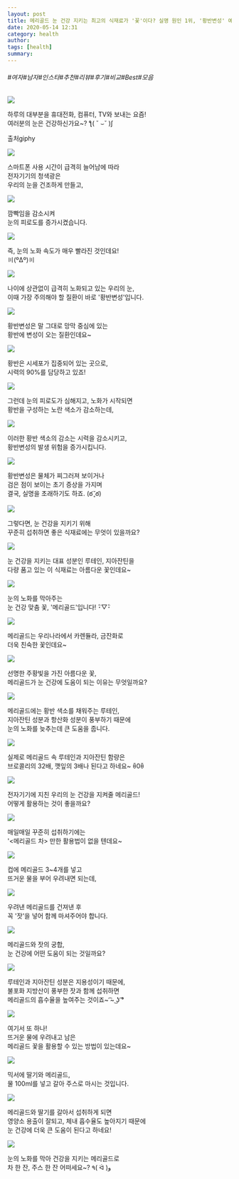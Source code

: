 ```yaml
---
layout: post
title: 메리골드 눈 건강 지키는 최고의 식재료가 '꽃'이다? 실명 원인 1위, '황반변성' 예방하는 '꽃'의 정체는?
date: 2020-05-14 12:31
category: health
author: 
tags: [health]
summary: 
---
```


###### #여자#남자#인스타#추천#리뷰#후기#비교#Best#모음

  
![](https://t1.daumcdn.net/liveboard/mboon/f75816b1350d459092d8288d117d344f.gif)

하루의 대부분을 휴대전화, 컴퓨터, TV와 보내는 요즘!  
여러분의 눈은 건강하신가요~? ƪ( ˘ ⌣˘ )ʃ  

출처giphy

![](https://img1.daumcdn.net/thumb/R720x0/?fname=https%3A%2F%2Ft1.daumcdn.net%2Fliveboard%2Fmboon%2Fc9048035a0104d47abc90ad6dd28c046.png)

스마트폰 사용 시간이 급격히 늘어남에 따라  
전자기기의 청색광은  
우리의 눈을 건조하게 만들고,  

![](https://img1.daumcdn.net/thumb/R720x0/?fname=https%3A%2F%2Ft1.daumcdn.net%2Fliveboard%2Fmboon%2Fe4e382a0a0954180aa905c648f188341.png)

깜빡임을 감소시켜  
눈의 피로도를 증가시켰습니다.  

![](https://img1.daumcdn.net/thumb/R720x0/?fname=https%3A%2F%2Ft1.daumcdn.net%2Fliveboard%2Fmboon%2Fbe25ee68fbaf43d2ab7c148c75e559be.png)

즉, 눈의 노화 속도가 매우 빨라진 것인데요!  
〣(ºΔº)〣  

![](https://img1.daumcdn.net/thumb/R720x0/?fname=https%3A%2F%2Ft1.daumcdn.net%2Fliveboard%2Fmboon%2F2411807299584b8487292f72e238f8cb.png)

나이에 상관없이 급격히 노화되고 있는 우리의 눈,  
이때 가장 주의해야 할 질환이 바로 '황반변성'입니다.  

![](https://img1.daumcdn.net/thumb/R720x0/?fname=https%3A%2F%2Ft1.daumcdn.net%2Fliveboard%2Fmboon%2Fa22c28048faa4a938369dd19127e62a3.png)

황반변성은 말 그대로 망막 중심에 있는  
황반에 변성이 오는 질환인데요~  

![](https://img1.daumcdn.net/thumb/R720x0/?fname=https%3A%2F%2Ft1.daumcdn.net%2Fliveboard%2Fmboon%2Fc51617db58544489bda6aa0c068a66f2.png)

황반은 시세포가 집중되어 있는 곳으로,  
시력의 90%를 담당하고 있죠!  

![](https://img1.daumcdn.net/thumb/R720x0/?fname=https%3A%2F%2Ft1.daumcdn.net%2Fliveboard%2Fmboon%2F25b80850692042c0bd5ec81d62836dbf.png)

그런데 눈의 피로도가 심해지고, 노화가 시작되면  
황반을 구성하는 노란 색소가 감소하는데,  

![](https://img1.daumcdn.net/thumb/R720x0/?fname=https%3A%2F%2Ft1.daumcdn.net%2Fliveboard%2Fmboon%2Fc4fe7b0c3f3b4b8baf8bcea55ba97b31.png)

이러한 황반 색소의 감소는 시력을 감소시키고,  
황반변성의 발생 위험을 증가시킵니다.  

![](https://img1.daumcdn.net/thumb/R720x0/?fname=https%3A%2F%2Ft1.daumcdn.net%2Fliveboard%2Fmboon%2F1ab38d7e2f1c404180e4daf6148a80bc.png)

황반변성은 물체가 찌그러져 보이거나  
검은 점이 보이는 초기 증상을 가지며  
결국, 실명을 초래하기도 하죠. (ఠ ̥̆ ఠ)  

![](https://img1.daumcdn.net/thumb/R720x0/?fname=https%3A%2F%2Ft1.daumcdn.net%2Fliveboard%2Fmboon%2F0365b0467f3344d4ab495443a511bf23.png)

그렇다면, 눈 건강을 지키기 위해  
꾸준히 섭취하면 좋은 식재료에는 무엇이 있을까요?  

![](https://img1.daumcdn.net/thumb/R720x0/?fname=https%3A%2F%2Ft1.daumcdn.net%2Fliveboard%2Fmboon%2F882bd1905aaf4f72adcc2bbdb9721d48.png)

눈 건강을 지키는 대표 성분인 루테인, 지아잔틴을  
다량 품고 있는 이 식재료는 아름다운 꽃인데요~  

![](https://img1.daumcdn.net/thumb/R720x0/?fname=https%3A%2F%2Ft1.daumcdn.net%2Fliveboard%2Fmboon%2Ff372da1e27884f2da88927ccc0a89f5b.png)

눈의 노화를 막아주는  
눈 건강 맞춤 꽃, '메리골드'입니다! ･ิ▽･ิ  

![](https://img1.daumcdn.net/thumb/R720x0/?fname=https%3A%2F%2Ft1.daumcdn.net%2Fliveboard%2Fmboon%2Fcd7e759de759478e85bda8af522e87ea.png)

메리골드는 우리나라에서 카렌듈라, 금잔화로  
더욱 친숙한 꽃인데요~  

![](https://img1.daumcdn.net/thumb/R720x0/?fname=https%3A%2F%2Ft1.daumcdn.net%2Fliveboard%2Fmboon%2Fb5f1b1cc884f4338ada0989a84cc2d57.png)

선명한 주황빛을 가진 아름다운 꽃,  
메리골드가 눈 건강에 도움이 되는 이유는 무엇일까요?  

![](https://img1.daumcdn.net/thumb/R720x0/?fname=https%3A%2F%2Ft1.daumcdn.net%2Fliveboard%2Fmboon%2Fcf0d3f6471164cc09ed277f7c1419abd.png)

메리골드에는 황반 색소를 채워주는 루테인,  
지아잔틴 성분과 항산화 성분이 풍부하기 때문에  
눈의 노화를 늦추는데 큰 도움을 줍니다.  

![](https://img1.daumcdn.net/thumb/R720x0/?fname=https%3A%2F%2Ft1.daumcdn.net%2Fliveboard%2Fmboon%2Fb59ee3c4a3ac47378cdf719a6595d002.png)

실제로 메리골드 속 루테인과 지아잔틴 함량은  
브로콜리의 32배, 깻잎의 3배나 된다고 하네요~ ꉺ0ꉺ  

![](https://img1.daumcdn.net/thumb/R720x0/?fname=https%3A%2F%2Ft1.daumcdn.net%2Fliveboard%2Fmboon%2F1bb6d531dec74d04a2173e14e850d28b.png)

전자기기에 지친 우리의 눈 건강을 지켜줄 메리골드!  
어떻게 활용하는 것이 좋을까요?  

![](https://img1.daumcdn.net/thumb/R720x0/?fname=https%3A%2F%2Ft1.daumcdn.net%2Fliveboard%2Fmboon%2Fd364aa2afecf4f509aba80bca3bcfed5.png)

매일매일 꾸준히 섭취하기에는  
'<메리골드 차> 만한 활용법이 없을 텐데요~  

![](https://t1.daumcdn.net/liveboard/mboon/c50ce67627164294bf8d9a8badcc5b1b.gif)

컵에 메리골드 3~4개를 넣고  
뜨거운 물을 부어 우려내면 되는데,  

![](https://img1.daumcdn.net/thumb/R720x0/?fname=https%3A%2F%2Ft1.daumcdn.net%2Fliveboard%2Fmboon%2F47e5f7f9e3bf44cd9c25fa19b2febf7d.png)

우려낸 메리골드를 건져낸 후  
꼭 '잣'을 넣어 함께 마셔주어야 합니다.  

![](https://t1.daumcdn.net/liveboard/mboon/b12bcf3eec74445798b9194ff27af4c7.gif)

메리골드와 잣의 궁합,  
눈 건강에 어떤 도움이 되는 것일까요?  

![](https://img1.daumcdn.net/thumb/R720x0/?fname=https%3A%2F%2Ft1.daumcdn.net%2Fliveboard%2Fmboon%2F6db299bf6b324175960d5db944d1860f.png)

루테인과 지아잔틴 성분은 지용성이기 때문에,  
불포화 지방산이 풍부한 잣과 함께 섭취하면  
메리골드의 흡수율을 높여주는 것이죠~ ͡~ ͜ʖ ͡°  

![](https://img1.daumcdn.net/thumb/R720x0/?fname=https%3A%2F%2Ft1.daumcdn.net%2Fliveboard%2Fmboon%2F4d4f4d88ff3347b19a8c35a19682f447.png)

여기서 또 하나!  
뜨거운 물에 우려내고 남은  
메리골드 꽃을 활용할 수 있는 방법이 있는데요~  

![](https://img1.daumcdn.net/thumb/R720x0/?fname=https%3A%2F%2Ft1.daumcdn.net%2Fliveboard%2Fmboon%2F8508e85a13354a6a9ca0933c909433ed.png)

믹서에 딸기와 메리골드,  
물 100ml를 넣고 갈아 주스로 마시는 것입니다.  

![](https://img1.daumcdn.net/thumb/R720x0/?fname=https%3A%2F%2Ft1.daumcdn.net%2Fliveboard%2Fmboon%2F7854054822244914869cc2533bfc4b26.png)

메리골드와 딸기를 갈아서 섭취하게 되면  
영양소 용출이 잘되고, 체내 흡수율도 높아지기 때문에  
눈 건강에 더욱 큰 도움이 된다고 하네요!  

![](https://img1.daumcdn.net/thumb/R720x0/?fname=https%3A%2F%2Ft1.daumcdn.net%2Fliveboard%2Fmboon%2Fc323a610f83c4a5bbed1b258d73b3168.png)

눈의 노화를 막아 건강을 지키는 메리골드로  
차 한 잔, 주스 한 잔 어떠세요~? ٩( ᐛ )و